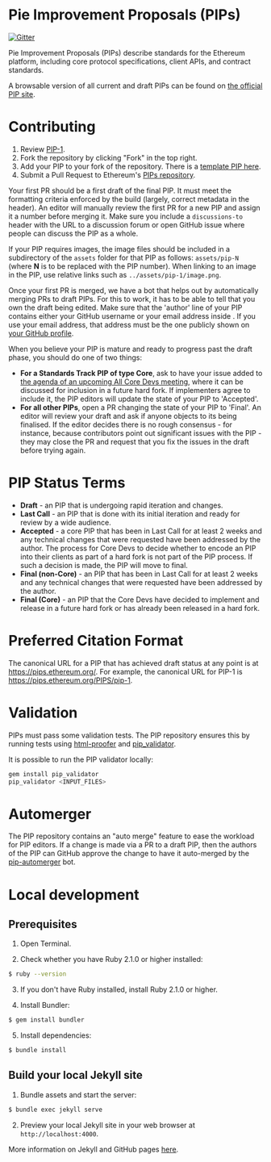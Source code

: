 # Pie Improvement Proposals (PIPs)

[![Gitter](https://badges.gitter.im/Join%20Chat.svg)](https://gitter.im/ethereum/PIPs?utm_source=badge&utm_medium=badge&utm_campaign=pr-badge)

Pie Improvement Proposals (PIPs) describe standards for the Ethereum platform, including core protocol specifications, client APIs, and contract standards.

A browsable version of all current and draft PIPs can be found on [the official PIP site](https://pips.ethereum.org/).

# Contributing

 1. Review [PIP-1](PIPS/pip-1.md).
 2. Fork the repository by clicking "Fork" in the top right.
 3. Add your PIP to your fork of the repository. There is a [template PIP here](pip-template.md).
 4. Submit a Pull Request to Ethereum's [PIPs repository](https://github.com/ethereum/PIPs).

Your first PR should be a first draft of the final PIP. It must meet the formatting criteria enforced by the build (largely, correct metadata in the header). An editor will manually review the first PR for a new PIP and assign it a number before merging it. Make sure you include a `discussions-to` header with the URL to a discussion forum or open GitHub issue where people can discuss the PIP as a whole.

If your PIP requires images, the image files should be included in a subdirectory of the `assets` folder for that PIP as follows: `assets/pip-N` (where **N** is to be replaced with the PIP number). When linking to an image in the PIP, use relative links such as `../assets/pip-1/image.png`.

Once your first PR is merged, we have a bot that helps out by automatically merging PRs to draft PIPs. For this to work, it has to be able to tell that you own the draft being edited. Make sure that the 'author' line of your PIP contains either your GitHub username or your email address inside <triangular brackets>. If you use your email address, that address must be the one publicly shown on [your GitHub profile](https://github.com/settings/profile).

When you believe your PIP is mature and ready to progress past the draft phase, you should do one of two things:

 - **For a Standards Track PIP of type Core**, ask to have your issue added to [the agenda of an upcoming All Core Devs meeting](https://github.com/ethereum/pm/issues), where it can be discussed for inclusion in a future hard fork. If implementers agree to include it, the PIP editors will update the state of your PIP to 'Accepted'.
 - **For all other PIPs**, open a PR changing the state of your PIP to 'Final'. An editor will review your draft and ask if anyone objects to its being finalised. If the editor decides there is no rough consensus - for instance, because contributors point out significant issues with the PIP - they may close the PR and request that you fix the issues in the draft before trying again.

# PIP Status Terms

* **Draft** - an PIP that is undergoing rapid iteration and changes.
* **Last Call** - an PIP that is done with its initial iteration and ready for review by a wide audience.
* **Accepted** - a core PIP that has been in Last Call for at least 2 weeks and any technical changes that were requested have been addressed by the author. The process for Core Devs to decide whether to encode an PIP into their clients as part of a hard fork is not part of the PIP process. If such a decision is made, the PIP will move to final.
* **Final (non-Core)** - an PIP that has been in Last Call for at least 2 weeks and any technical changes that were requested have been addressed by the author.
* **Final (Core)** - an PIP that the Core Devs have decided to implement and release in a future hard fork or has already been released in a hard fork. 

# Preferred Citation Format

The canonical URL for a PIP that has achieved draft status at any point is at https://pips.ethereum.org/. For example, the canonical URL for PIP-1 is https://pips.ethereum.org/PIPS/pip-1.

# Validation

PIPs must pass some validation tests.  The PIP repository ensures this by running tests using [html-proofer](https://rubygems.org/gems/html-proofer) and [pip_validator](https://rubygems.org/gems/pip_validator).

It is possible to run the PIP validator locally:
```sh
gem install pip_validator
pip_validator <INPUT_FILES>
```

# Automerger

The PIP repository contains an "auto merge" feature to ease the workload for PIP editors.  If a change is made via a PR to a draft PIP, then the authors of the PIP can GitHub approve the change to have it auto-merged by the [pip-automerger](https://github.com/pip-automerger/automerger) bot.

# Local development

## Prerequisites

1. Open Terminal.

2. Check whether you have Ruby 2.1.0 or higher installed:

```sh
$ ruby --version
```

3. If you don't have Ruby installed, install Ruby 2.1.0 or higher.

4. Install Bundler:

```sh
$ gem install bundler
```

5. Install dependencies:

```sh
$ bundle install
```

## Build your local Jekyll site

1. Bundle assets and start the server:

```sh
$ bundle exec jekyll serve
```

2. Preview your local Jekyll site in your web browser at `http://localhost:4000`.

More information on Jekyll and GitHub pages [here](https://help.github.com/en/enterprise/2.14/user/articles/setting-up-your-github-pages-site-locally-with-jekyll).
